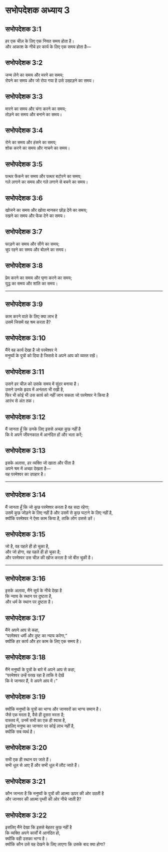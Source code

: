 # सभोपदेशक अध्याय 3

## सभोपदेशक 3:1

हर एक चीज़ के लिए एक नियत समय होता है।  
और आकाश के नीचे हर कार्य के लिए एक समय होता है—

## सभोपदेशक 3:2

जन्म लेने का समय और मरने का समय;  
रोपने का समय और जो रोपा गया है उसे उखाड़ने का समय।

## सभोपदेशक 3:3

मारने का समय और चंगा करने का समय;  
तोड़ने का समय और बनाने का समय।

## सभोपदेशक 3:4

रोने का समय और हंसने का समय;  
शोक करने का समय और नाचने का समय।

## सभोपदेशक 3:5

पत्थर फेंकने का समय और पत्थर बटोरने का समय;  
गले लगाने का समय और गले लगाने से बचने का समय।

## सभोपदेशक 3:6

खोजने का समय और खोया मानकर छोड़ देने का समय;  
रखने का समय और फेंक देने का समय।

## सभोपदेशक 3:7

फाड़ने का समय और सीने का समय;  
चुप रहने का समय और बोलने का समय।

## सभोपदेशक 3:8

प्रेम करने का समय और घृणा करने का समय;  
युद्ध का समय और शांति का समय।

---

## सभोपदेशक 3:9

काम करने वाले के लिए क्या लाभ है  
उसमें जिसमें वह श्रम करता है?

## सभोपदेशक 3:10

मैंने वह कार्य देखा है जो परमेश्वर ने  
मनुष्यों के पुत्रों को दिया है जिससे वे अपने आप को व्यस्त रखें।

## सभोपदेशक 3:11

उसने हर चीज़ को उसके समय में सुंदर बनाया है।  
उसने उनके हृदय में अनंतता भी रखी है,  
फिर भी कोई भी उस कार्य को नहीं जान सकता जो परमेश्वर ने किया है  
आरंभ से अंत तक।

## सभोपदेशक 3:12

मैं जानता हूँ कि उनके लिए इससे अच्छा कुछ नहीं है  
कि वे अपने जीवनकाल में आनंदित हों और भला करें;

## सभोपदेशक 3:13

इसके अलावा, हर व्यक्ति जो खाता और पीता है  
अपने श्रम में अच्छा देखता है—  
यह परमेश्वर का उपहार है।

---

## सभोपदेशक 3:14

मैं जानता हूँ कि जो कुछ परमेश्वर करता है वह सदा रहेगा;  
उसमें कुछ जोड़ने के लिए नहीं है और उसमें से कुछ घटाने के लिए नहीं है,  
क्योंकि परमेश्वर ने ऐसा काम किया है, ताकि लोग उससे डरें।

## सभोपदेशक 3:15

जो है, वह पहले ही हो चुका है,  
और जो होगा, वह पहले ही हो चुका है;  
और परमेश्वर उस चीज़ की खोज करता है जो बीत चुकी है।

---

## सभोपदेशक 3:16

इसके अलावा, मैंने सूर्य के नीचे देखा है  
कि न्याय के स्थान पर दुष्टता है,  
और धर्म के स्थान पर दुष्टता है।

## सभोपदेशक 3:17

मैंने अपने आप से कहा,  
“परमेश्वर धर्मी और दुष्ट का न्याय करेगा,”  
क्योंकि हर कार्य और हर काम के लिए एक समय है।

## सभोपदेशक 3:18

मैंने मनुष्यों के पुत्रों के बारे में अपने आप से कहा,  
“परमेश्वर उन्हें परख रहा है ताकि वे देखें  
कि वे जानवर हैं, वे अपने आप में।”

## सभोपदेशक 3:19

क्योंकि मनुष्यों के पुत्रों का भाग्य और जानवरों का भाग्य समान है।  
जैसे एक मरता है, वैसे ही दूसरा मरता है;  
वास्तव में, उनमें सभी का एक ही श्वास है,  
इसलिए मनुष्य का जानवर पर कोई लाभ नहीं है,  
क्योंकि सब व्यर्थ है।

## सभोपदेशक 3:20

सभी एक ही स्थान पर जाते हैं।  
सभी धूल से आए हैं और सभी धूल में लौट जाते हैं।

## सभोपदेशक 3:21

कौन जानता है कि मनुष्यों के पुत्रों की आत्मा ऊपर की ओर उठती है  
और जानवर की आत्मा पृथ्वी की ओर नीचे जाती है?

## सभोपदेशक 3:22

इसलिए मैंने देखा कि इससे बेहतर कुछ नहीं है  
कि व्यक्ति अपने कार्यों में आनंदित हो,  
क्योंकि वही उसका भाग्य है।  
क्योंकि कौन उसे यह देखने के लिए लाएगा कि उसके बाद क्या होगा?
